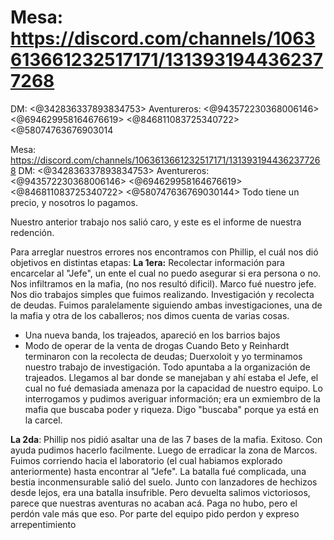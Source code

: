 # Mesa: https://discord.com/channels/1063613661232517171/1313931944362377268
DM: <@342836337893834753> 
Aventureros: <@943572230368006146> <@694629958164676619> <@846811083725340722> <@58074763676903014

Mesa: https://discord.com/channels/1063613661232517171/1313931944362377268
DM: <@342836337893834753> 
Aventureros: <@943572230368006146> <@694629958164676619> <@846811083725340722> <@580747636769030144> 
Todo tiene un precio, y nosotros lo pagamos.

Nuestro anterior trabajo nos salió caro, y este es el informe de nuestra redención.

Para arreglar nuestros errores nos encontramos con Phillip, el cuál nos dió objetivos en distintas etapas:
**La 1era:** Recolectar información para encarcelar al "Jefe", un ente el cual no puedo asegurar si era persona o no.  Nos infiltramos en la mafia, (no nos resultó dificil).
Marco fué nuestro jefe. Nos dio trabajos simples que fuimos realizando. Investigación y recolecta de deudas.
Fuimos paralelamente siguiendo ambas investigaciones, una de la mafia y otra de los caballeros; nos dimos cuenta de varias cosas.
- Una nueva banda, los trajeados, apareció en los barrios bajos
- Modo de operar de la venta de drogas
Cuando Beto y Reinhardt terminaron con la recolecta de deudas; Duerxoloit y yo terminamos nuestro trabajo de investigación. Todo apuntaba a la organización de trajeados.
Llegamos al bar donde se manejaban y ahí estaba el Jefe, el cual no fué demasiada amenaza por la capacidad de nuestro equipo.
Lo interrogamos y pudimos averiguar información; era un exmiembro de la mafia que buscaba poder y riqueza. Digo "buscaba" porque ya está en la carcel.

**La 2da**: Phillip nos pidió asaltar una de las 7 bases de la mafia. Exitoso. Con ayuda pudimos hacerlo facilmente.
Luego de erradicar la zona de Marcos. Fuimos corriendo hacia el laboratorio (el cual habiamos explorado anteriormente) hasta encontrar al  "Jefe".
La batalla fué complicada, una bestia inconmensurable salió del suelo. Junto con lanzadores de hechizos desde lejos, era una batalla insufrible.
Pero devuelta salimos victoriosos, parece que nuestras aventuras no acaban acá.
Paga no hubo, pero el perdón vale más que eso.
Por parte del equipo pido perdon y expreso arrepentimiento

